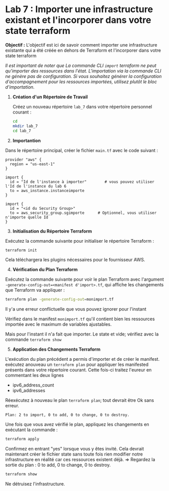 # Lab 7 : Importer une infrastructure existant et l'incorporer dans votre state terraform

**Objectif :** L'objectif est ici de savoir comment importer une infrastructure existante qui a été créée en dehors de Terraform et l'incorporer dans votre state terraform

_Il est important de noter que La commande CLI `import` terraform ne peut qu'importer des ressources dans l'état. L'importation via la commande CLI ne génère pas de configuration. Si vous souhaitez générer la configuration d'accompagnement pour les ressources importées, utilisez plutôt le bloc d'importation._

1. **Création d'un Répertoire de Travail**

   Créez un nouveau répertoire `lab_7` dans votre répertoire personnel courant :

   ```bash
   cd
   mkdir lab_7
   cd lab_7
   ```

2. **Importantion**

Dans le répertoire principal, créer le fichier `main.tf` avec le code suivant :

```hcl
provider "aws" {
  region = "us-east-1"
}

import {
  id = "Id de l'instance à importer"        # vous pouvez utiliser l'Id de l'instance du lab 6
  to = aws_instance.instanceimporte
}

import {
  id = "<id du Security Group>"
  to = aws_security_group.sgimporte      # Optionnel, vous utiliser n'importe quelle Id
}
```

3. **Initialisation du Répertoire Terraform**

Exécutez la commande suivante pour initialiser le répertoire Terraform :

```bash
terraform init
```

Cela téléchargera les plugins nécessaires pour le fournisseur AWS.

4. **Vérification du Plan Terraform**

Exécutez la commande suivante pour voir le plan Terraform avec l'argument `-generate-config-out=<manifest d'import>.tf`, qui affiche les changements que Terraform va appliquer :

```bash
terraform plan -generate-config-out=monimport.tf
```

Il y'a une erreur conflictuelle que vous pouvez ignorer pour l'instant

Vérifiez dans le manifest `monimport.tf` qu'il contient bien les ressources importée avec le maximum de variables ajustables.

Mais pour l'instant il n'a fait que importer. Le state et vide; vérifiez avec la commande `terraform show`
 
5. **Application des Changements Terraform**

L'exécution du plan précédent a permis d'importer et de créer le manifest. exécutez anouveau un `terraform plan` pour appliquer les manifested présents dans votre répertoire courant. Cette fois-ci traitez l'eureur en commentant les deux lignes 
- ipv6_address_count
- ipv6_addresses

Réexécutez à nouveau le plan `terraform plan`; tout devrait être Ok sans erreur.

```
Plan: 2 to import, 0 to add, 0 to change, 0 to destroy.
```

Une fois que vous avez vérifié le plan, appliquez les changements en exécutant la commande :

```bash
terraform apply
```

Confirmez en entrant "yes" lorsque vous y êtes invité. Cela devrait maintenant créer le fichier state sans toute fois rien modifier notre infrastructure en réalité car ces ressources existent déjà. => Regardez la sortie du plan :  0 to add, 0 to change, 0 to destroy.

```bash
terraform show
```

Ne détruisez l'infrastructure.


